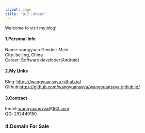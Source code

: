 ```yaml
---
layout: page
title: "关于：About"
---
```

Welcome to visit my blog!

#### 1.Personal Info
Name: wangyuan
Gender: Male  
City: beijing, China  
Career: Software developer(Android)  

#### 2.My Links
Blog: <https://wangyuansxya.github.io/>  
Github:<https://github.com/wangyuansxya/wangyuansxya.github.io/>

#### 3.Contract
Email: wangyuansxya@163.com  
QQ: 292449150  

### 4.Domain For Sale

